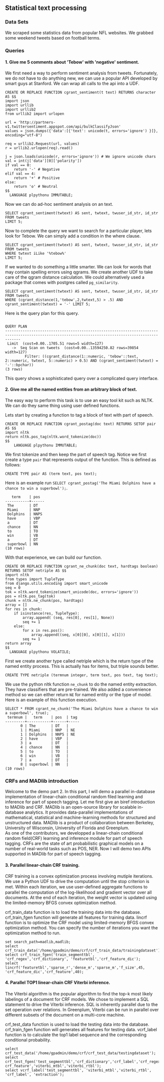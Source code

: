 

## Statistical text processing

### Data Sets
	
We scraped some statistics data from popular NFL websites.
We grabbed some weekend tweets based on football terms.

### Queries

#### 1. Give me 5 comments about 'Tebow' with 'negative' sentiment.


We first need a way to perform sentiment analysis from tweets.
Fortunately, we do not have to do anything new, we can use a popular 
API developed by smart guys at Stanford.
We can wrap all calls to the api into a UDF.

    CREATE OR REPLACE FUNCTION cgrant_sentiment(t text) RETURNS character AS $$
    import json
    import urllib
    import urllib2
    from urllib2 import urlopen
    
    url = 'http://partners-v1.twittersentiment.appspot.com/api/bulkClassifyJson'
    values = json.dumps({'data':[{'text': unicode(t, errors='ignore') }]}, encoding="utf-8")
    
    req = urllib2.Request(url, values)
    r = urllib2.urlopen(req).read()
    
    j = json.loads(unicode(r, errors='ignore')) # We ignore unicode chars
    val = int(j['data'][0]['polarity'])
    if val == 0:
    	return '-' # Negative
    elif val == 4:
    	return '+' # Positive 
    else:
    	return 'o' # Neutral 
    $$
      LANGUAGE plpythonu IMMUTABLE;



Now we can do ad-hoc sentiment analysis on an text.

    SELECT cgrant_sentiment(twtext) AS sent, twtext, twuser_id_str, id_str 
    FROM tweets
    LIMIT 5;


Now to complete the query we want to search for a particular player,
lets look for Tebow. We can simply add a condition in the where
clause.


    SELECT cgrant_sentiment(twtext) AS sent, twtext, twuser_id_str, id_str 
    FROM tweets
    WHERE twtext iLike '%tebow%'
    LIMIT 5;


If we wanted to do something a little smarter. We can look for words that
may contain spelling errors using qgrams. We create another UDF to take
care of the qgram distance calculation. We could alternatively used a package
that comes with postgres called `pg_similarity`.


    SELECT cgrant_sentiment(twtext) AS sent, twtext, twuser_id_str, id_str 
    FROM tweets 
    WHERE (cgrant_distance(1,'tebow',2,twtext,5) > .5) AND 
    cgrant_sentiment(twtext) = '-' LIMIT 5;


Here is the query plan for this query.


                                                                        QUERY PLAN                                                                     
    ---------------------------------------------------------------------------------------------------------------------------------------------------
     Limit  (cost=0.00..1705.51 rows=5 width=127)
       ->  Seq Scan on tweets  (cost=0.00..13594250.82 rows=39854 width=127)
             Filter: ((cgrant_distance(1::numeric, 'tebow'::text, 2::numeric, twtext, 5::numeric) > 0.5) AND (cgrant_sentiment(twtext) = '-'::bpchar))
    (3 rows)


This query shows a sophisticated query over a complicated query interface.


#### 2. Give me all the named entities from an arbitrary block of text.

The easy way to perform this task is to use an easy tool kit such as NLTK.
We can do they same thing using user defined functions.

Lets start by creating a function to tag a block of text with part of speech.


    CREATE OR REPLACE FUNCTION cgrant_postag(doc text) RETURNS SETOF pair AS $$
    import nltk
    return nltk.pos_tag(nltk.word_tokenize(doc))
    $$
    	LANGUAGE plpythonu IMMUTABLE;

We first tokenize and then keep the part of speech tag.
Notice we first create a type `pair` that represents output of the function.
This is defined as follows:

    CREATE TYPE pair AS (term text, pos text);

Here is an example run `SELECT cgrant_postag('The Miami Dolphins have a chance to win a superbowl');`.

       term    | pos  
    -----------+------
     The       | DT
     Miami     | NNP
     Dolphins  | NNPS
     have      | VBP
     a         | DT
     chance    | NN
     to        | TO
     win       | VB
     a         | DT
     superbowl | NN
    (10 rows)


With that experience, we can build our function.

    CREATE OR REPLACE FUNCTION cgrant_ne_chunk(doc text, hardtags boolean) RETURNS SETOF netriple AS $$
    import nltk
    from types import TupleType
    from django.utils.encoding import smart_unicode
    seq = 0
    tok = nltk.word_tokenize(smart_unicode(doc, errors='ignore'))
    pos = nltk.pos_tag(tok)
    chunk = nltk.ne_chunk(pos, hardtags)
    array = []
    for res in chunk:
    	if isinstance(res, TupleType):
    		array.append( (seq, res[0], res[1], None))
    		seq += 1
    	else:
    		for x in res.pos():
    			array.append((seq, x[0][0], x[0][1], x[1]))
    		seq += 1
    return array
    $$
      LANGUAGE plpythonu VOLATILE;


First we create another type called netriple which is the return type of the named entity process.
This is actually has for items, but triple sounds better.

    CREATE TYPE netriple (termnum integer, term text, pos text, tag text);

We use the python nltk function `ne_chunk` to do the named entity extraction.
They have classifiers that are pre-trained.
We also added a convenience method so we can either return `NE` for named entity or the type of model.
Here is an example of this function execution.

    SELECT * FROM cgrant_ne_chunk('The Miami Dolphins have a chance to win a superbowl', true);
     termnum |   term    | pos  | tag 
    ---------+-----------+------+-----
           0 | The       | DT   | 
           1 | Miami     | NNP  | NE
           1 | Dolphins  | NNPS | NE
           2 | have      | VBP  | 
           3 | a         | DT   | 
           4 | chance    | NN   | 
           5 | to        | TO   | 
           6 | win       | VB   | 
           7 | a         | DT   | 
           8 | superbowl | NN   | 
    (10 rows)


### CRFs and MADlib introduction
Welcome to the demo part 2. In this part, I will demo a parallel in-database implementation of 
linear-chain conditional random filed learning and inference for part of speech tagging. Let me first give an biref introduction to MADlib and CRF.
MADlib is an open-source library for scalable in-database analytics.
It provides data-parallel implementations of mathematical, statistical and machine-learning methods
for structured and unstructured data. MADlib is a product of collaboration between Berkeley, University of 
Wisconsin, University of Florida and Greenplum.  
As one of the contributors, we developped a linear-chain conditional random field(CRF) learning and
inference module for part of speech tagging. CRFs 
are the state of art probabilistic graphical models on a number of real-world
tasks such as POS, NER. Now I will demo two APIs supported in MADlib for part of
speech tagging.

#### 3. Parallel linear-chain CRF training.
CRF training is a convex optimization process involving mutiple iterations. 
We use a Python UDF to drive the computation until the stop criterion is met. Within each
iteration, we use user-deﬁned aggregate functions to parallel the computation
of the log-likelihood and gradient vector over all documents. At the end of
each iteration, the weight vector is updated using the limited-memory BFGS convex optimization method.

crf_train_data function is to load the training data into the database.
crf_train_fgen function will generate all features for training data.
lincrf function is to optimize the CRF model using limited-memory BFGS convex optimization method.
You can specify the number of iterations you want the optimization method to run.

    set search_path=madlib,madlib;
    select crf_train_data('/home/gpadmin/demo/crf/crf_train_data/trainingdataset');
    select crf_train_fgen('train_segmenttbl', 'crf_regex','crf_dictionary', 'featuretbl','crf_feature_dic');
    select lincrf('featuretbl','sparse_r','dense_m','sparse_m','f_size',45, 'crf_feature_dic','crf_feature',40);

#### 4. Parallel TOP1 linear-chain CRF Viterbi inference.
The Viterbi algorithm is the popular algorithm to ﬁnd the top-k most likely
labelings of a document for CRF models. We chose to implement a SQL statement
to drive the Viterbi inference. SQL is inherently parallel due to the set operation over relations.
In Greenplum, Viterbi can be run in parallel over different subsets of the document on a multi-core machine.

crf_test_data function is used to load the testing data into the database.
crf_train_fgen function will generates all features for testing data.
vcrf_label function is to calculate the top1 label sequence and the corresponding conditional probability.

    select crf_test_data('/home/gpadmin/demo/crf/crf_test_data/testingdataset');
    select crf_test_fgen('test_segmenttbl','crf_dictionary','crf_label','crf_regex',' crf_feature','viterbi_mtbl','viterbi_rtbl');
    select vcrf_label('test_segmenttbl', 'viterbi_mtbl','viterbi_rtbl', 'crf_label', 'extraction');
 

